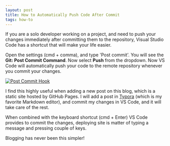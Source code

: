 ```yaml
---
layout: post
title: How to Automatically Push Code After Commit
tags: how-to
---
```


If you are a solo developer working on a project, and need to push your changes immediately after committing them to the repository, Visual Studio Code has a shortcut that will make your life easier. 

Open the settings (cmd + comma), and type 'Post commit'. You will see the **Git: Post Commit Command**. Now select **Push** from the dropdown. Now VS Code will automatically push your code to the remote repository whenever you commit your changes.

<div class="random centered">
  <a href="{{site.images}}/post_commit.jpg">
	  <img src="{{site.images}}/post_commit.jpg" alt="Post Commit Hook">
  </a>
</div>

I find this highly useful when adding a new post on this blog, which is a static site hosted by GitHub Pages. I will add a post in [Typora](https://typora.io/) (which is my favorite Markdown editor), and commit my changes in VS Code, and it will take care of the rest. 

When combined with the keyboard shortcut (cmd + Enter) VS Code provides to commit the changes, deploying site is matter of typing a message and pressing couple of keys.

Blogging has never been this simpler!